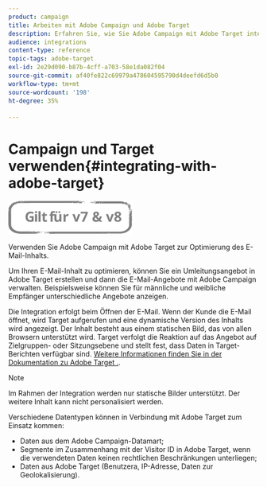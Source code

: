 ```yaml
---
product: campaign
title: Arbeiten mit Adobe Campaign und Adobe Target
description: Erfahren Sie, wie Sie Adobe Campaign mit Adobe Target integrieren.
audience: integrations
content-type: reference
topic-tags: adobe-target
exl-id: 2e29d090-b87b-4cff-a703-58e1da082f04
source-git-commit: af40fe822c69979a478604595790d4deefd6d5b0
workflow-type: tm+mt
source-wordcount: '198'
ht-degree: 35%

---
```


# Campaign und Target verwenden{#integrating-with-adobe-target}

![](../../assets/common.svg)

Verwenden Sie Adobe Campaign mit Adobe Target zur Optimierung des E-Mail-Inhalts.

Um Ihren E-Mail-Inhalt zu optimieren, können Sie ein Umleitungsangebot in Adobe Target erstellen und dann die E-Mail-Angebote mit Adobe Campaign verwalten. Beispielsweise können Sie für männliche und weibliche Empfänger unterschiedliche Angebote anzeigen.

Die Integration erfolgt beim Öffnen der E-Mail. Wenn der Kunde die E-Mail öffnet, wird Target aufgerufen und eine dynamische Version des Inhalts wird angezeigt. Der Inhalt besteht aus einem statischen Bild, das von allen Browsern unterstützt wird. Target verfolgt die Reaktion auf das Angebot auf Zielgruppen- oder Sitzungsebene und stellt fest, dass Daten in Target-Berichten verfügbar sind. [Weitere Informationen finden Sie in der Dokumentation zu Adobe Target .](https://experienceleague.adobe.com/docs/target/using/integrate/campaign-and-target.html?lang=de).


>[!NOTE]
>
>Im Rahmen der Integration werden nur statische Bilder unterstützt. Der weitere Inhalt kann nicht personalisiert werden.

Verschiedene Datentypen können in Verbindung mit Adobe Target zum Einsatz kommen:

* Daten aus dem Adobe Campaign-Datamart;
* Segmente im Zusammenhang mit der Visitor ID in Adobe Target, wenn die verwendeten Daten keinen rechtlichen Beschränkungen unterliegen;
* Daten aus Adobe Target (Benutzera, IP-Adresse, Daten zur Geolokalisierung).
